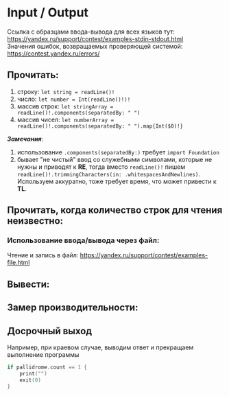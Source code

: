 # Input / Output

Ссылка с образцами ввода-вывода для всех языков тут: https://yandex.ru/support/contest/examples-stdin-stdout.html  
Значения ошибок, возвращаемых проверяющей системой: https://contest.yandex.ru/errors/

## Прочитать:
1. строку: `let string = readLine()!`
2. число: `let number = Int(readLine()!)!`
3. массив строк: `let stringArray = readLine()!.components(separatedBy: " ")`
4. массив чисел: `let numberArray = readLine()!.components(separatedBy: " ").map{Int($0)!}`

***Замечания***: 
1. использование `.components(separatedBy:)` требует `import Foundation`
2. бывает "не чистый" ввод со служебными символами, которые не нужны и приводят к **RE**, тогда вместо `readLine()!` пишем `readLine()!.trimmingCharacters(in: .whitespacesAndNewlines)`. Используем аккуратно, тоже требует время, что может привести к **TL**.

## Прочитать, когда количество строк для чтения неизвестно:  
### Использование ввода/вывода через файл:  
Чтение и запись в файл: https://yandex.ru/support/contest/examples-file.html

## Вывести:
## Замер производительности:
## Досрочный выход
Например, при краевом случае, выводим ответ и прекращаем выполнение программы
```swift
if pallidrome.count == 1 {
    print("")
    exit(0)
}
```

